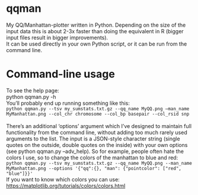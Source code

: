 # qqman
My QQ/Manhattan-plotter written in Python. Depending on the size of the input data this is about 2-3x faster than doing the equivalent in R (bigger input files result in bigger improvements).<br>
It can be used directly in your own Python script, or it can be run from the command line. <br>

# Command-line usage
To see the help page:<br>
python qqman.py -h<br>
You’ll probably end up running something like this:<br>
`python qqman.py --tsv my_sumstats.txt.gz --qq_name MyQQ.png –man_name MyManhattan.png --col_chr chromosome --col_bp basepair --col_rsid snp`<br>
<br>
There’s an additional ‘options’ argument which I’ve designed to maintain full functionality from the command line, without adding too much rarely used arguments to the list. The input is a JSON-style character string (single quotes on the outside, double quotes on the inside) with your own options (see python qqman.py –adv_help). So for example, people often hate the colors I use, so to change the colors of the manhattan to blue and red:<br>
`python qqman.py --tsv my_sumstats.txt.gz --qq_name MyQQ.png --man_name MyManhattan.png --options '{"qq":{}, "man": {"pointcolor": ["red", "blue"]}}'`<br>
If you want to know which colors you can use: https://matplotlib.org/tutorials/colors/colors.html

